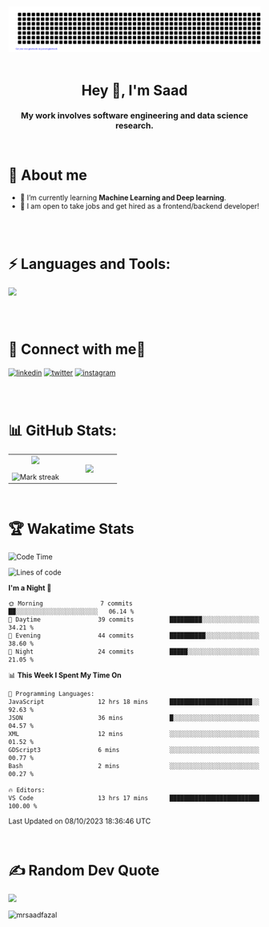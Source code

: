 <div align="center">
 <img src="gitartwork.svg" />
</div>

<br/>

<h1 align="center">Hey 👋, I'm Saad</h1>
<h3 align="center">My work involves software engineering and data science research.</h3>
<br />

# 🚀 About me
- 🌱 I’m currently learning **Machine Learning and Deep learning**.
- 🎯 I am open to take jobs and get hired as a frontend/backend developer! 
<br/>
<br />
<h1 align="left">⚡ Languages and Tools:</h1>
<p>
  <a href="https://skillicons.dev">
    <img src="https://skillicons.dev/icons?i=html,css,tailwind,sass,styledcomponents,js,ts,react,nextjs,nodejs,express,prisma,mongodb,planetscale,jest,postman,git,github,vercel,vscode,powershell,figma,vite,aws"/>
  </a>
</p>
<br/>
<br />
<h1 align="left">🙌 Connect with me🔗</h1>
<p align="left">
<a href="https://linkedin.com/in/mrsaadfazal" target="blank"><img align="center" src="https://user-images.githubusercontent.com/88904952/234979284-68c11d7f-1acc-4f0c-ac78-044e1037d7b0.png" alt="linkedin" height="50" width="50" /></a>
<a href="https://twitter.com/mrsaadfazal" target="blank"><img align="center" src="https://user-images.githubusercontent.com/88904952/234980676-61bfb021-ecc8-48f7-88e6-34c1b06c4a58.png" alt="twitter" height="50" width="50" /></a> 
<a href="https://instagram.com/mrsaadfazal" target="blank"><img align="center" src="https://user-images.githubusercontent.com/88904952/234981169-2dd1e58f-4b7e-468c-8213-034ba62156c3.png" alt="instagram" height="50" width="50" /></a>
</p>
<br />
<br/>

# 📊 GitHub Stats:

<table align="center">
<tr border="none">
<td width="50%" align="center">
  
  <img  align="center"  src="https://github-readme-stats.vercel.app/api?username=mrsaadfazal&theme=react&show_icons=true&count_private=true" />
  <br></br>
  <img  title="🔥 Get streak stats for your profile at git.io/streak-stats" alt="Mark streak" src="https://github-readme-streak-stats.herokuapp.com/?user=mrsaadfazal&theme=react&hide_border=false" /> 
</td>

<td width="50%" align="center">

  <img  align="center"  src="https://github-readme-stats-anuraghazra1.vercel.app/api/top-langs/?username=mrsaadfazal&theme=react&hide_border=false&no-bg=true&no-frame=true&langs_count=10"/>
  
  </td>
</tr>
</table>

<br/>

# 🏆 Wakatime Stats

<!--START_SECTION:waka-->
![Code Time](http://img.shields.io/badge/Code%20Time-142%20hrs%2015%20mins-blue)

![Lines of code](https://img.shields.io/badge/From%20Hello%20World%20I%27ve%20Written-447.5%20thousand%20lines%20of%20code-blue)

**I'm a Night 🦉** 

```text
🌞 Morning                7 commits           ██░░░░░░░░░░░░░░░░░░░░░░░   06.14 % 
🌆 Daytime                39 commits          █████████░░░░░░░░░░░░░░░░   34.21 % 
🌃 Evening                44 commits          ██████████░░░░░░░░░░░░░░░   38.60 % 
🌙 Night                  24 commits          █████░░░░░░░░░░░░░░░░░░░░   21.05 % 
```


📊 **This Week I Spent My Time On** 

```text
💬 Programming Languages: 
JavaScript               12 hrs 18 mins      ███████████████████████░░   92.63 % 
JSON                     36 mins             █░░░░░░░░░░░░░░░░░░░░░░░░   04.57 % 
XML                      12 mins             ░░░░░░░░░░░░░░░░░░░░░░░░░   01.52 % 
GDScript3                6 mins              ░░░░░░░░░░░░░░░░░░░░░░░░░   00.77 % 
Bash                     2 mins              ░░░░░░░░░░░░░░░░░░░░░░░░░   00.27 % 

🔥 Editors: 
VS Code                  13 hrs 17 mins      █████████████████████████   100.00 % 
```


 Last Updated on 08/10/2023 18:36:46 UTC
<!--END_SECTION:waka-->
<br />

# ✍️ Random Dev Quote
![](https://quotes-github-readme.vercel.app/api?type=horizontal&theme=dark)

<p align="left"> <img src="https://komarev.com/ghpvc/?username=mrsaadfazal&label=Profile%20views&color=0e75b6&style=flat" alt="mrsaadfazal" /> </p>
